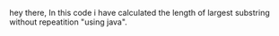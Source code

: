 hey there, In this code i have calculated the length of largest substring without repeatition "using java".